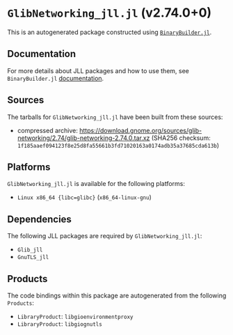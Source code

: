 # `GlibNetworking_jll.jl` (v2.74.0+0)

This is an autogenerated package constructed using [`BinaryBuilder.jl`](https://github.com/JuliaPackaging/BinaryBuilder.jl).

## Documentation

For more details about JLL packages and how to use them, see `BinaryBuilder.jl` [documentation](https://docs.binarybuilder.org/stable/jll/).

## Sources

The tarballs for `GlibNetworking_jll.jl` have been built from these sources:

* compressed archive: https://download.gnome.org/sources/glib-networking/2.74/glib-networking-2.74.0.tar.xz (SHA256 checksum: `1f185aaef094123f8e25d8fa55661b3fd71020163a0174adb35a37685cda613b`)

## Platforms

`GlibNetworking_jll.jl` is available for the following platforms:

* `Linux x86_64 {libc=glibc}` (`x86_64-linux-gnu`)

## Dependencies

The following JLL packages are required by `GlibNetworking_jll.jl`:

* `Glib_jll`
* `GnuTLS_jll`

## Products

The code bindings within this package are autogenerated from the following `Products`:

* `LibraryProduct`: `libgioenvironmentproxy`
* `LibraryProduct`: `libgiognutls`
